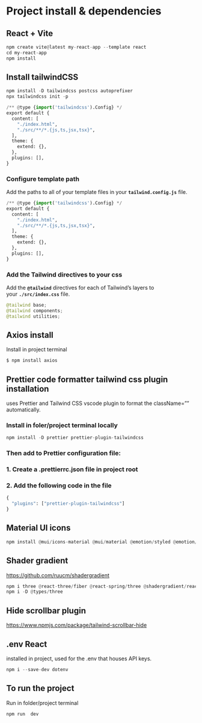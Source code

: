 # Project install & dependencies

## React + Vite

```python
npm create vite@latest my-react-app --template react
cd my-react-app
npm install
```

## Install tailwindCSS

```python
npm install -D tailwindcss postcss autoprefixer
npx tailwindcss init -p
```

```python
/** @type {import('tailwindcss').Config} */
export default {
  content: [
    "./index.html",
    "./src/**/*.{js,ts,jsx,tsx}",
  ],
  theme: {
    extend: {},
  },
  plugins: [],
}
```

### Configure template path

Add the paths to all of your template files in your **`tailwind.config.js`** file.

```python
/** @type {import('tailwindcss').Config} */
export default {
  content: [
    "./index.html",
    "./src/**/*.{js,ts,jsx,tsx}",
  ],
  theme: {
    extend: {},
  },
  plugins: [],
}
```

### Add the Tailwind directives to your css

Add the **`@tailwind`** directives for each of Tailwind’s layers to your **`./src/index.css`** file.

```python
@tailwind base;
@tailwind components;
@tailwind utilities;
```

## Axios install

Install in project terminal

```python
$ npm install axios
```

## Prettier code formatter tailwind css plugin installation

uses Prettier and Tailwind CSS vscode plugin to format the className=”” automatically.

### Install in foler/project terminal locally

```python
npm install -D prettier prettier-plugin-tailwindcss
```

### Then add to Prettier configuration file:

### 1. Create a .prettierrc.json file in project root

### 2. Add the following code in the file

```python
{
  "plugins": ["prettier-plugin-tailwindcss"]
}
```

## Material UI icons

```python
npm install @mui/icons-material @mui/material @emotion/styled @emotion/react
```

## Shader gradient

https://github.com/ruucm/shadergradient

```python
npm i three @react-three/fiber @react-spring/three @shadergradient/react
npm i -D @types/three
```

## Hide scrollbar plugin

<aside>

https://www.npmjs.com/package/tailwind-scrollbar-hide

</aside>

## .env React

installed in project, used for the .env that houses API keys.

```python
npm i --save-dev dotenv
```

## To run the project

Run in folder/project terminal

```python
npm run  dev
```
